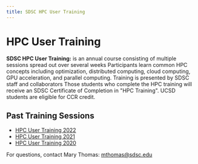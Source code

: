 ```yaml
---
title: SDSC HPC User Training
---
```


# HPC User Training

**SDSC HPC User Training:** is an annual course consisting of multiple sessions spread out over several weeks Participants learn common HPC concepts including optimization, distributed computing, cloud computing, GPU acceleration, and parallel computing. Training is presented by SDSC staff and collaborators Those students who complete the HPC training will receive an SDSC Certificate of Completion in "HPC Training". UCSD students are eligible for CCR credit.

## Past Training Sessions

-   [HPC User Training 2022](https://sdsc.edu/event_items/202201_HPC-CI-Training-Series.html)
-   [HPC User Training 2021](https://sdsc.edu/event_items/202101_HPC_User_Training_Series.html)
-   [HPC User Training 2020](https://sdsc.edu/event_items/202001_HPC_User_Training_Series.html)

For questions, contact Mary Thomas: mthomas@sdsc.edu
